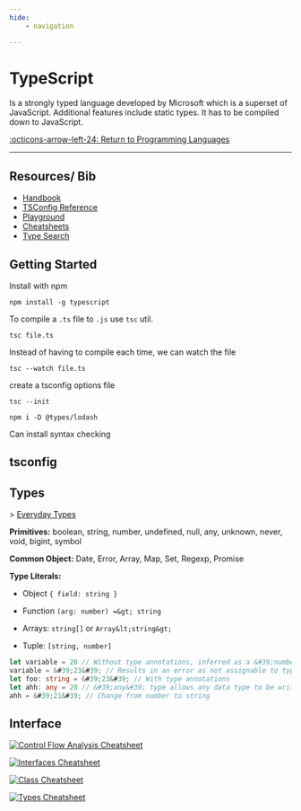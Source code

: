 ```yaml
---
hide:
    - navigation

---
```

# TypeScript

Is a strongly typed language developed by Microsoft which is a superset of JavaScript. Additional features include static types. It has to be compiled down to JavaScript.

[:octicons-arrow-left-24: Return to Programming Languages](/Knowledge-Notebook/Programming-Languages/)

---

## Resources/ Bib

- [Handbook](https://www.typescriptlang.org/docs/handbook/intro.html)
- [TSConfig Reference](https://www.typescriptlang.org/tsconfig)
- [Playground](https://www.typescriptlang.org/play)
- [Cheatsheets](https://www.typescriptlang.org/cheatsheets)
- [Type Search](https://www.typescriptlang.org/dt/search)

## Getting Started

Install with npm

```
npm install -g typescript
```

To compile a `.ts` file to `.js` use `tsc` util.

```
tsc file.ts
```

Instead of having to compile each time, we can watch the file

```
tsc --watch file.ts
```

create a tsconfig options file

```console
tsc --init
```

```
npm i -D @types/lodash
```

Can install syntax checking

## tsconfig

## Types

&gt; [Everyday Types](https://www.typescriptlang.org/docs/handbook/2/everyday-types.html)

**Primitives:** boolean, string, number, undefined, null, any, unknown, never, void, bigint, symbol

**Common Object:** Date, Error, Array, Map, Set, Regexp, Promise

**Type Literals:**

- Object `{ field: string }`
  
- Function `(arg: number) =&gt; string`
  
- Arrays: `string[]` or `Array&lt;string&gt;`
  
- Tuple: `[string, number]`
  

```typescript
let variable = 20 // Without type annotations, inferred as a &#39;number&#39;
variable = &#39;23&#39; // Results in an error as not assignable to type &#39;number&#39; 
let foo: string = &#39;23&#39; // With type annotations 
let ahh: any = 20 // &#39;any&#39; type allows any data type to be written over the variable. 
ahh = &#39;21&#39; // Change from number to string
```

## Interface

[![Control Flow Analysis Cheatsheet](https://www.typescriptlang.org/static/TypeScript%20Control%20Flow%20Analysis-8a549253ad8470850b77c4c5c351d457.png)](https://www.typescriptlang.org/static/TypeScript%20Control%20Flow%20Analysis-8a549253ad8470850b77c4c5c351d457.png)

[![Interfaces Cheatsheet](https://www.typescriptlang.org/static/TypeScript%20Interfaces-34f1ad12132fb463bd1dfe5b85c5b2e6.png)](https://www.typescriptlang.org/static/TypeScript%20Interfaces-34f1ad12132fb463bd1dfe5b85c5b2e6.png)

[![Class Cheatsheet](https://www.typescriptlang.org/static/TypeScript%20Classes-83cc6f8e42ba2002d5e2c04221fa78f9.png)](https://www.typescriptlang.org/static/TypeScript%20Classes-83cc6f8e42ba2002d5e2c04221fa78f9.png)

[![Types Cheatsheet](https://www.typescriptlang.org/static/TypeScript%20Types-4cbf7b9d45dc0ec8d18c6c7a0c516114.png)](https://www.typescriptlang.org/static/TypeScript%20Types-4cbf7b9d45dc0ec8d18c6c7a0c516114.png)
